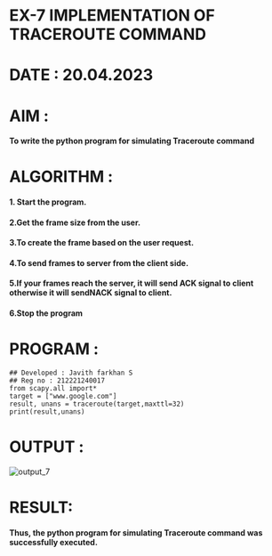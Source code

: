 # EX-7 IMPLEMENTATION OF TRACEROUTE COMMAND

# DATE : 20.04.2023


# AIM :
#### To write the python program for simulating Traceroute command

# ALGORITHM :

#### 1. Start the program.
#### 2.Get the frame size from the user.
#### 3.To create the frame based on the user request.
#### 4.To send frames to server from the client side.
#### 5.If your frames reach the server, it will send ACK signal to client otherwise it will sendNACK signal to client.
#### 6.Stop the program



# PROGRAM :
```PY
## Developed : Javith farkhan S
## Reg no : 212221240017
from scapy.all import*
target = ["www.google.com"]
result, unans = traceroute(target,maxttl=32)
print(result,unans)
```
# OUTPUT :

![output_7](https://github.com/Javith-farkhan/EX-7/assets/94296805/2f4211ba-d357-4824-a62a-0c6189255216)



# RESULT:
#### Thus, the python program for simulating Traceroute command was successfully executed.

